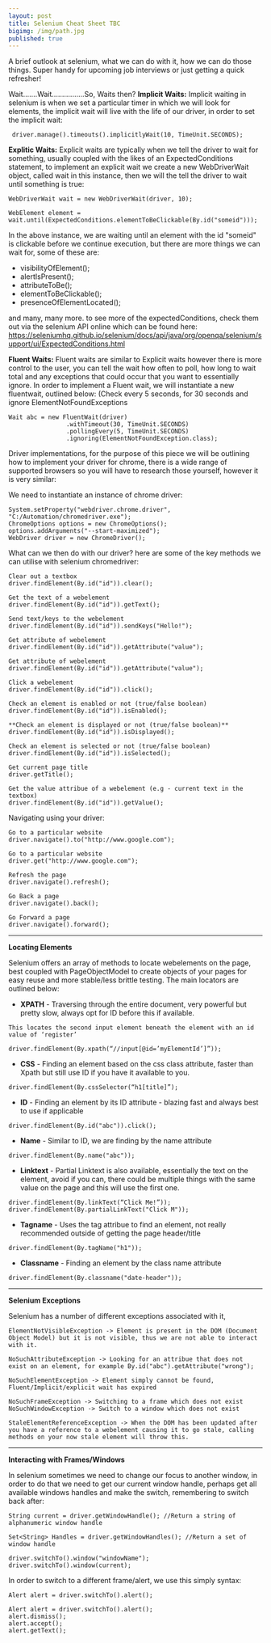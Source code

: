 ```yaml
---
layout: post
title: Selenium Cheat Sheet TBC
bigimg: /img/path.jpg
published: true
---
```

A brief outlook at selenium, what we can do with it, how we can do those things.  Super handy for upcoming job interviews or just getting a quick refresher!

Wait.......Wait................So, Waits then?
**Implicit Waits:** Implicit waiting in selenium is when we set a particular timer in which we will look for elements, the implicit wait will live with the life of our driver, in order to set the implicit wait:

```
 driver.manage().timeouts().implicitlyWait(10, TimeUnit.SECONDS);
```

**Explitic Waits:** Explicit waits are typically when we tell the driver to wait for something, usually coupled with the likes of an ExpectedConditions statement, to implement an explicit wait we create a new WebDriverWait object, called wait in this instance, then we will the tell the driver to wait until something is true:

```
WebDriverWait wait = new WebDriverWait(driver, 10);

WebElement element = wait.until(ExpectedConditions.elementToBeClickable(By.id("someid")));
```

In the above instance, we are waiting until an element with the id "someid" is clickable before we continue execution, but there are more things we can wait for, some of these are:

- visibilityOfElement();
- alertIsPresent();
- attributeToBe();
- elementToBeClickable();
- presenceOfElementLocated();

and many, many more.  to see more of the expectedConditions, check them out via the selenium API online which can be found here:  https://seleniumhq.github.io/selenium/docs/api/java/org/openqa/selenium/support/ui/ExpectedConditions.html

**Fluent Waits:** Fluent waits are similar to Explicit waits however there is more control to the user, you can tell the wait how often to poll, how long to wait total and any exceptions that could occur that you want to essentially ignore.  In order to implement a Fluent wait, we will instantiate a new fluentwait, outlined below: (Check every 5 seconds, for 30 seconds and ignore ElementNotFoundExceptions

```
Wait abc = new FluentWait(driver)
				.withTimeout(30, TimeUnit.SECONDS)
				.pollingEvery(5, TimeUnit.SECONDS)
				.ignoring(ElementNotFoundException.class);
```

Driver implementations, for the purpose of this piece we will be outlining how to implement your driver for chrome, there is a wide range of supported browsers so you will have to research those yourself, however it is very similar:

We need to instantiate an instance of chrome driver:

```
System.setProperty("webdriver.chrome.driver", "C:/Automation/chromedriver.exe");
ChromeOptions options = new ChromeOptions();
options.addArguments("--start-maximized");
WebDriver driver = new ChromeDriver();
```

What can we then do with our driver? here are some of the key methods we can utilise with selenium chromedriver:

```
Clear out a textbox
driver.findElement(By.id("id")).clear();
```

``` 
Get the text of a webelement
driver.findElement(By.id("id")).getText();

```

```
Send text/keys to the webelement
driver.findElement(By.id("id")).sendKeys("Hello!");

```

``` 
Get attribute of webelement
driver.findElement(By.id("id")).getAttribute("value");

```

``` 
Get attribute of webelement
driver.findElement(By.id("id")).getAttribute("value");

```

``` 
Click a webelement
driver.findElement(By.id("id")).click();

```

``` 
Check an element is enabled or not (true/false boolean)
driver.findElement(By.id("id")).isEnabled();

```

``` 
**Check an element is displayed or not (true/false boolean)**
driver.findElement(By.id("id")).isDisplayed();

```

```
Check an element is selected or not (true/false boolean)
driver.findElement(By.id("id")).isSelected();

```

``` 
Get current page title
driver.getTitle();

```

``` 
Get the value attribue of a webelement (e.g - current text in the textbox)
driver.findElement(By.id("id")).getValue();

```

Navigating using your driver:
``` 
Go to a particular website
driver.navigate().to("http://www.google.com");

```

``` 
Go to a particular website
driver.get("http://www.google.com");

```

``` 
Refresh the page
driver.navigate().refresh();

```

``` 
Go Back a page
driver.navigate().back();

```

``` 
Go Forward a page
driver.navigate().forward();

```

------------------------------------------------------------
**Locating Elements**

Selenium offers an array of methods to locate webelements on the page, best coupled with PageObjectModel to create objects of your pages for easy reuse and more stable/less brittle testing.  The main locators are outlined below:

- **XPATH** - Traversing through the entire document, very powerful but pretty slow, always opt for ID before this if available.

```
This locates the second input element beneath the element with an id value of ‘register’

driver.findElement(By.xpath(“//input[@id=’myElementId’]”));

```

- **CSS** - Finding an element based on the css class attribute, faster than Xpath but still use ID if you have it available to you.

```
driver.findElement(By.cssSelector(“h1[title]”);

```

- **ID** - Finding an element by its ID attribute - blazing fast and always best to use if applicable

```
driver.findElement(By.id("abc")).click();

```

- **Name** - Similar to ID, we are finding by the name attribute

```
driver.findElement(By.name("abc"));
```

-  **Linktext** - Partial Linktext is also available, essentially the text on the element, avoid if you can, there could be multiple things with the same value on the page and this will use the first one.

```
driver.findElement(By.linkText(“Click Me!”));
driver.findElement(By.partialLinkText("Click M"));

```

-  **Tagname** - Uses the tag attribue to find an element, not really recommended outside of getting the page header/title

```
driver.findElement(By.tagName("h1"));

```

- **Classname** - Finding an element by the class name attribute

```
driver.findElement(By.classname("date-header"));

```

--------------------------------------------------------------------------------
**Selenium Exceptions**

Selenium has a number of different exceptions associated with it,

```
ElementNotVisibleException -> Element is present in the DOM (Document Object Model) but it is not visible, thus we are not able to interact with it.

NoSuchAttributeException -> Looking for an attribue that does not exist on an element, for example By.id("abc").getAttribute("wrong");

NoSuchElementException -> Element simply cannot be found, Fluent/Implicit/explicit wait has expired

NoSuchFrameException -> Switching to a frame which does not exist
NoSuchWindowException -> Switch to a window which does not exist

StaleElementReferenceException -> When the DOM has been updated after you have a reference to a webelement causing it to go stale, calling methods on your now stale element will throw this.

```

---------------------------------------------------------------------------------------
**Interacting with Frames/Windows**

In selenium sometimes we need to change our focus to another window, in order to do that we need to get our current window handle, perhaps get all available windows handles and make the switch, remembering to switch back after:

```	
String current = driver.getWindowHandle(); //Return a string of alphanumeric window handle

Set<String> Handles = driver.getWindowHandles(); //Return a set of window handle

driver.switchTo().window("windowName");
driver.switchTo().window(current);

```

In order to switch to a different frame/alert, we use this simply syntax:

```
Alert alert = driver.switchTo().alert();

Alert alert = driver.switchTo().alert();
alert.dismiss();
alert.accept();
alert.getText();

```
















